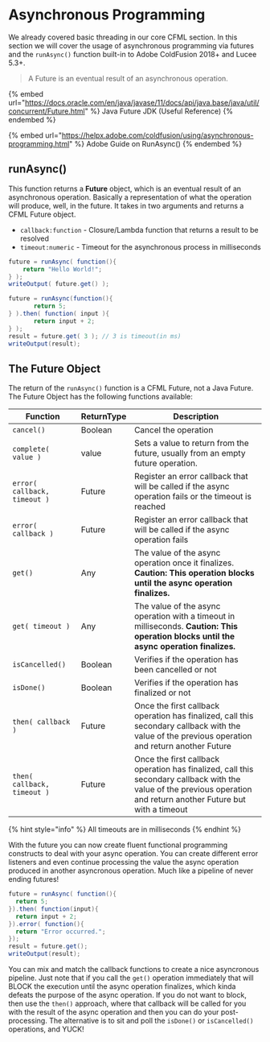 # Asynchronous Programming

We already covered basic threading in our core CFML section.  In this section we will cover the usage of asynchronous programming via futures and the `runAsync()` function built-in to Adobe ColdFusion 2018+ and Lucee 5.3+.

> A Future is an eventual result of an asynchronous operation.

{% embed url="https://docs.oracle.com/en/java/javase/11/docs/api/java.base/java/util/concurrent/Future.html" %}
Java Future JDK (Useful Reference)
{% endembed %}

{% embed url="https://helpx.adobe.com/coldfusion/using/asynchronous-programming.html" %}
Adobe Guide on RunAsync()
{% endembed %}

## runAsync()

This function returns a **Future** object, which is an eventual result of an asynchronous operation.  Basically a representation of what the operation will produce, well, in the future.  It takes in two arguments and returns a CFML Future object.

* `callback:function` - Closure/Lambda function that returns a result to be resolved
* `timeout:numeric` - Timeout for the asynchronous process in milliseconds

```java
future = runAsync( function(){
	return "Hello World!";
} );
writeOutput( future.get() );

future = runAsync(function(){
       return 5;
} ).then( function( input ){
       return input + 2;
} );
result = future.get( 3 ); // 3 is timeout(in ms)
writeOutput(result);
```

## The Future Object

The return of the `runAsync()` function is a CFML Future, not a Java Future.  The Future Object has the following functions available:

| Function                     | ReturnType | Description                                                                                                                                                         |
| ---------------------------- | ---------- | ------------------------------------------------------------------------------------------------------------------------------------------------------------------- |
| `cancel()`                   | Boolean    | Cancel the operation                                                                                                                                                |
| `complete( value )`          | value      | Sets a value to return from the future, usually from an empty future operation.                                                                                     |
| `error( callback, timeout )` | Future     | Register an error callback that will be called if the async operation fails or the timeout is reached                                                               |
| `error( callback )`          | Future     | Register an error callback that will be called if the async operation fails                                                                                         |
| `get()`                      | Any        | The value of the async operation once it finalizes.  **Caution: This operation blocks until the async operation finalizes.**                                        |
| `get( timeout )`             | Any        | The value of the async operation with a timeout in milliseconds.  **Caution: This operation blocks until the async operation finalizes.**                           |
| `isCancelled()`              | Boolean    | Verifies if the operation has been cancelled or not                                                                                                                 |
| `isDone()`                   | Boolean    | Verifies if the operation has finalized or not                                                                                                                      |
| `then( callback )`           | Future     | Once the first callback operation has finalized, call this secondary callback with the value of the previous operation and return another Future                    |
| `then( callback, timeout )`  | Future     | Once the first callback operation has finalized, call this secondary callback with the value of the previous operation and return another Future but with a timeout |

{% hint style="info" %}
All timeouts are in milliseconds
{% endhint %}

With the future you can now create fluent functional programming constructs to deal with your async operation.  You can create different error listeners and even continue processing the value the async operation produced in another asyncronous operation.  Much like a pipeline of never ending futures!

```java
future = runAsync( function(){
  return 5;
}).then( function(input){
  return input + 2;
}).error( function(){
  return "Error occurred.";
});
result = future.get();
writeOutput(result);
```

You can mix and match the callback functions to create a nice asyncronous pipeline.  Just note that if you call the `get()` operation immediately that will BLOCK the execution until the async operation finalizes, which kinda defeats the purpose of the async operation.  If you do not want to block, then use the `then()` approach, where that callback will be called for you with the result of the async operation and then you can do your post-processing.  The alternative is to sit and poll the `isDone()` or `isCancelled()` operations, and YUCK!
